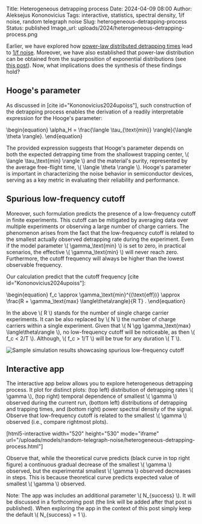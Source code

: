 Title: Heterogeneous detrapping process
Date: 2024-04-09 08:00
Author: Aleksejus Kononovicius
Tags: interactive, statistics, spectral density, 1/f noise, random telegraph noise
Slug: heterogeneous-detrapping-process
Status: published
Image_url: uploads/2024/heterogeneous-detrapping-process.png

Earlier, we have explored how [power-law distributed detrapping
times]({filename}/articles/2024/power-law-gap-times-rtn.md) lead to [1/f
noise](/tag/1f-noise/). Moreover, we have also established that power-law
distribution can be obtained from the superposition of exponential
distributions (see [this
post]({filename}/articles/2024/power-law-distribution-from-superposition-of-exponential-distributions.md)).
Now, what implications does the synthesis of these findings hold?
<!--more-->

## Hooge's parameter

As discussed in [cite id="Kononovicius2024upoiss"], such construction of the
detrapping process enables the derivation of a readily interpretable
expression for the Hooge's parameter:

\begin{equation}
    \alpha\_H = \frac{\langle \tau\_{\text{min}} \rangle}{\langle \theta
    \rangle}.
\end{equation}

The provided expression suggests that Hooge's parameter depends on both the
expected detrapping time from the shallowest trapping center, \\\( \langle
\tau\_\text{min} \rangle \\\) and the material's purity, represented by the
average free-flight time, \\\( \langle \theta \rangle \\\). Hooge's
parameter is important in characterizing the noise behavior in semiconductor
devices, serving as a key metric in evaluating their reliability and
performance.

## Spurious low-frequency cutoff

Moreover, such formulation predicts the presence of a low-frequency cutoff
in finite experiments. This cutoff can be mitigated by averaging data over
multiple experiments or observing a large number of charge carriers. The
phenomenon arises from the fact that the low-frequency cutoff is related to
the smallest actually observed detrapping rate during the experiment. Even
if the model parameter \\\(
\gamma\_\text{min} \\\) is set to zero, in practical scenarios, the effective \\\(
\gamma\_\text{min} \\\) will never reach zero. Furthermore, the cutoff frequency will
always be higher than the lowest observable frequency.

Our calculation predict that the cutoff frequency [cite
id="Kononovicius2024upoiss"]:

\begin{equation}
    f\_c \approx \gamma_\text{min}^{(\text{eff})} \approx \frac{R +
    \gamma_\text{max} \langle\theta\rangle}{R T} .
\end{equation}

In the above \\\( R \\) stands for the number of single charge carrier
experiments. It can be also replaced by \\\( N \\\) the number of charge
carriers within a single experiment. Given that \\\( N \gg \gamma_\text{max}
\langle\theta\rangle \\\), no low-frequency cutoff will be noticeable, as
then \\\( f\_c < 2/T \\\). Although, \\\( f\_c > 1/T \\\) will be true for
any duration \\\( T \\\).

![Sample simulation results showcasing spurious low-frequency
cutoff]({static}/uploads/2024/heterogeneous-detrapping-process.png "Sample
simulation results showcasing spurious low-frequency cutoff. The arrow
indicates that the low-frequency cutoff is related to the smallest
detrapping rate actually observed during the experiment.")

## Interactive app

The interactive app below allows you to explore heterogeneous detrapping
process. It plot for distinct plots: (top left) distribution of detrapping
rates \\\( \gamma \\\), (top right) temporal dependence of smallest \\\(
\gamma \\\) observed during the current run, (bottom left) distributions of
detrapping and trapping times, and (bottom right) power spectral density of
the signal. Observe that low-frequency cutoff is related to the smallest
\\\( \gamma \\\) observed (i.e., compare rightmost plots).

[html5-interactive width="520" height="530" mode="iframe"
url="/uploads/models/random-telegraph-noise/heterogeneous-detrapping-process.html"]

Observe that, while the theoretical curve predicts (black curve in top right
figure) a continuous gradual decrease of the smallest \\\( \gamma \\\)
observed, but the experimental smallest \\\( \gamma \\\) observed decreases
in steps. This is because theoretical curve predicts expected value of
smallest \\\( \gamma \\\) observed.

Note: The app was includes an additional parameter \\\( N\_{success} \\\).
It will be discussed in a forthcoming post (the link will be added after
that post is published). When exploring the app in the context of this post
simply keep the default \\\( N\_{success} = 1 \\\).
